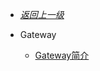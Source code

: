 - [*返回上一级*](/spring-cloud/_sidebar.md)
- Gateway

    - [Gateway简介](/spring-cloud/Gateway/Gateway简介/README.md)